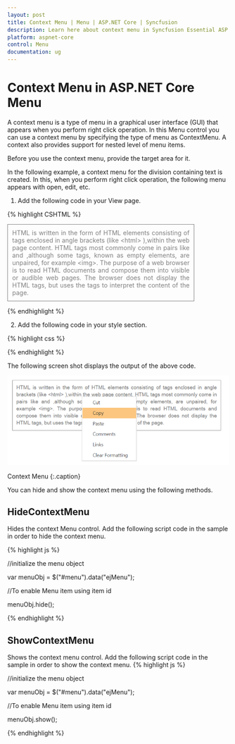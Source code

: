 ```yaml
---
layout: post
title: Context Menu | Menu | ASP.NET Core | Syncfusion
description: Learn here about context menu in Syncfusion Essential ASP.NET Core Menu Control, its elements, and more.
platform: aspnet-core 
control: Menu
documentation: ug
---
```


# Context Menu in ASP.NET Core Menu

A context menu is a type of menu in a graphical user interface (GUI) that appears when you perform right click operation. In this Menu control you can use a context menu by specifying the type of menu as ContextMenu. A context also provides support for nested level of menu items.

Before you use the context menu, provide the target area for it. 

In the following example, a context menu for the division containing text is created. In this, when you perform right click operation, the following menu appears with open, edit, etc.

1. Add the following code in your View page.

{% highlight CSHTML %}

<div id="target" class="textarea">
    HTML is written in the form of HTML elements consisting of tags enclosed in angle
    brackets (like &lt;html&gt; ),within the web page content. HTML tags most commonly
    come in pairs like and ,although some tags, known as empty elements, are unpaired,
    for example &lt;img&gt;. The purpose of a web browser is to read HTML documents
    and compose them into visible or audible web pages. The browser does not display
    the HTML tags, but uses the tags to interpret the content of the page.
</div>
<ej-menu id="menu" menu-type="@MenuType.ContextMenu" open-on-click="true" context-menu-target="#target">
    <e-menu-items>
        <e-menu-item url="" text="Cut"></e-menu-item>
        <e-menu-item url="" text="Copy"></e-menu-item>
        <e-menu-item url="" text="Paste"></e-menu-item>
        <e-menu-item url="" text="Comments"></e-menu-item>
        <e-menu-item url="" text="Links"></e-menu-item>
        <e-menu-item url="" text="Clear Formatting"></e-menu-item>
    </e-menu-items>
</ej-menu>

{% endhighlight %}

2. Add the following code in your style section.

{% highlight css %}

<style type="text/css">

.textarea {
	border: 1px solid;
	padding: 10px;
	position: relative;
	text-align: justify;
	width: 80%;
	color: gray;
}

</style>

{% endhighlight %}

The following screen shot displays the output of the above code.

![ASP.NET Core Menu Context Menu HideContextMenu](Context-Menu_images/Context-Menu_img1.png)

Context Menu
{:.caption}


You can hide and show the context menu using the following methods.

## HideContextMenu

Hides the context Menu control. Add the following script code in the sample in order to hide the context menu.

{% highlight js %}

//initialize the menu object

var menuObj = $("#menu").data("ejMenu");

//To enable Menu item using item id

menuObj.hide();

{% endhighlight  %}

## ShowContextMenu

Shows the context menu control. Add the following script code in the sample in order to show the context menu.
{% highlight js %}

//initialize the menu object

var menuObj = $("#menu").data("ejMenu");

//To enable Menu item using item id

menuObj.show();

{% endhighlight  %}